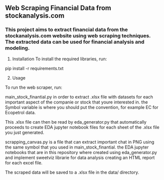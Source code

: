 
## Web Scraping Financial Data from stockanalysis.com

### This project aims to extract financial data from the stockanalysis.com website using web scraping techniques. The extracted data can be used for financial analysis and modeling.

1) Installation
To install the required libraries, run:

pip install -r requirements.txt

2) Usage

To run the web scraper, run:

main_stock_finantial.py in order to extract .xlsx file with datasets for each important aspect of the companie or stock that youre interested in. the Symbol variable is where you should put the convention, for example EC for Ecopetrol data.

This .xlsx file can then be read by eda_generator.py that automatically proceeds to create EDA jupyter notebook files for each sheet of the .xlsx file you just generated.

scrapping_canvas.py is a file that can extract important chat in PNG using the same symbol that you used in main_stock_finantial.  the EDA jupyter notebooks that are in this repository where created using eda_generator.py and implement sweetviz librarie for data analysis creating an HTML report for each excel file.

The scraped data will be saved to a .xlsx file in the data/ directory.